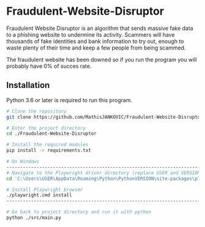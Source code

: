 # Fraudulent-Website-Disruptor

Fraudulent Website Disruptor is an algorithm that sends massive fake data to a phishing website to undermine its activity. Scammers will have thousands of fake identities and bank information to try out, enough to waste plenty of their time and keep a few people from being scammed.

The fraudulent website has been downed so if you run the program you will probably have 0% of succes rate.

## Installation
Python 3.6 or later is required to run this program.

```bash
# Clone the repository
git clone https://github.com/MathisJANKOVIC/Fraudulent-Website-Disruptor.git

# Enter the project directory
cd ./Fraudulent-Website-Disruptor

# Install the required modules
pip install -r requirements.txt

# On Windows
-------------------------------------------------------------------------------------
# Navigate to the Playwright driver directory (replace USER and VERSION accordingly)
cd 'C:\Users\USER\AppData\Roaming\Python\PythonVERSION\site-packages\playwright\driver'

# Install Playwright browser
./playwright.cmd install
-------------------------------------------------------------------------------------

# Go back to project directory and run it with python
python ./src/main.py
```
